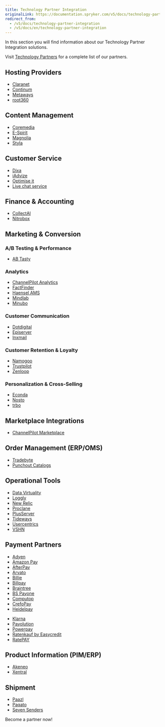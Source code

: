 ```yaml
---
title: Technology Partner Integration
originalLink: https://documentation.spryker.com/v5/docs/technology-partner-integration
redirect_from:
  - /v5/docs/technology-partner-integration
  - /v5/docs/en/technology-partner-integration
---
```


In this section you will find information about our Technology Partner Integration solutions.

 Visit [Technology Partners](https://spryker.com/en/technology-partners/) for a complete list of our partners.

##  Hosting Providers

* [Claranet](https://documentation.spryker.com/docs/en/claranet)
* [Continum](https://documentation.spryker.com/docs/en/continum)
* [Metaways](https://documentation.spryker.com/docs/en/metaways)
* [root360](https://documentation.spryker.com/docs/en/root360)


## Content Management

<!--* [Censhare](https://documentation.spryker.com/docs/en/censhare)-->
* [Coremedia](https://documentation.spryker.com/docs/en/coremedia)
* [E-Spirit](https://documentation.spryker.com/docs/en/e-spirit)
* [Magnolia](https://documentation.spryker.com/docs/en/magnolia-cms)
* [Styla](https://documentation.spryker.com/docs/en/styla)

## Customer Service

* [Dixa](https://documentation.spryker.com/docs/en/dixa)
* [iAdvize](https://documentation.spryker.com/docs/en/iadvize)
* [Optimise it](https://documentation.spryker.com/docs/en/optimise-it)
* [Live chat service](https://documentation.spryker.com/docs/en/live-chat-service)

## Finance & Accounting

* [CollectAI](https://documentation.spryker.com/docs/en/collect-ai)
* [Nitrobox](https://documentation.spryker.com/docs/en/nitrobox)

## Marketing & Conversion
### A/B Testing & Performance

* [AB Tasty](https://documentation.spryker.com/docs/en/ab-tasty)
<!--* [Baqend](https://documentation.spryker.com/docs/en/baqend)-->

### Analytics

* [ChannelPilot Analytics](https://documentation.spryker.com/docs/en/channelpilot-analytics)
* [FactFinder](https://documentation.spryker.com/docs/en/factfinder)
* [Haensel AMS](https://documentation.spryker.com/docs/en/haensel-ams)
* [Mindlab](https://documentation.spryker.com/docs/en/mindlab)
* [Minubo](https://documentation.spryker.com/docs/en/minubo)

### Customer Communication

* [Dotdigital](https://documentation.spryker.com/docs/en/dotdigital)
* [Episerver](https://documentation.spryker.com/docs/en/episerver)
* [Inxmail](https://documentation.spryker.com/docs/en/inxmail)

### Customer Retention & Loyalty

* [Namogoo](https://documentation.spryker.com/docs/en/namogoo ) 
* [Trustpilot](https://documentation.spryker.com/docs/en/trustpilot)
* [Zenloop](https://documentation.spryker.com/docs/en/zenloop)

### Personalization & Cross-Selling

<!--* [8Select](https://documentation.spryker.com/docs/en/8select)-->
<!--* [Contentserv](https://documentation.spryker.com/docs/en/)-->
* [Econda](https://documentation.spryker.com/docs/en/econda)
* [Nosto](https://documentation.spryker.com/docs/en/nosto)
* [trbo](https://documentation.spryker.com/docs/en/trbo)

## Marketplace Integrations

* [ChannelPilot Marketplace](https://documentation.spryker.com/docs/en/channelpilot)

## Order Management (ERP/OMS)

* [Tradebyte](https://documentation.spryker.com/docs/en/tradebyte)
* [Punchout Catalogs](https://documentation.spryker.com/docs/en/punchout-catalogs)

## Operational Tools

<!--* [Common Solutions](https://documentation.spryker.com/docs/en/common-solutions)-->
* [Data Virtuality](https://documentation.spryker.com/docs/en/datavirtuality)
* [Loggly](https://documentation.spryker.com/docs/en/loggly-queue)
* [New Relic](https://documentation.spryker.com/docs/en/new-relic)
* [Proclane](https://documentation.spryker.com/docs/en/proclane)
* [PlusServer](https://documentation.spryker.com/docs/en/plusserver)
* [Tideways](https://documentation.spryker.com/docs/en/tideways)
* [Usercentrics](https://documentation.spryker.com/docs/en/usercentrics)
* [VSHN](https://documentation.spryker.com/docs/en/vshn)
<!--* [Mindcurv](https://documentation.spryker.com/docs/en/mindcurv)-->
<!--* [Shopmacher](https://documentation.spryker.com/docs/en/shopmacher)-->


## Payment Partners

* [Adyen](https://documentation.spryker.com/docs/en/adyen)
* [Amazon Pay](https://documentation.spryker.com/docs/en/amazon-pay)
* [AfterPay](https://documentation.spryker.com/docs/en/afterpay)
* [Arvato](https://documentation.spryker.com/docs/en/arvato)
* [Billie](https://documentation.spryker.com/docs/en/billie)
* [Billpay](https://documentation.spryker.com/docs/en/billpay) 
* [Braintree](https://documentation.spryker.com/docs/en/braintree)
* [BS Payone](https://documentation.spryker.com/docs/en/payone-v1-1)
* [Computop](https://documentation.spryker.com/docs/en/computop)
* [CrefoPay](https://documentation.spryker.com/docs/en/crefopay-configuration)
* [Heidelpay](https://documentation.spryker.com/docs/en/heidelpay)
<!--* [Informa Solutions](https://documentation.spryker.com/docs/en/informa-solutions)-->
* [Klarna](https://documentation.spryker.com/docs/en/klarna)
* [Payolution](https://documentation.spryker.com/docs/en/payolution)
* [Powerpay](https://documentation.spryker.com/docs/en/powerpay)
* [Ratenkauf by Easycredit](https://documentation.spryker.com/docs/en/ratenkauf-by-easycredit)
* [RatePAY](https://documentation.spryker.com/docs/en/ratepay)

 ## Product Information (PIM/ERP)

* [Akeneo](https://documentation.spryker.com/docs/en/akeneo)
* [Xentral](https://documentation.spryker.com/docs/en/xentral)
<!--* [Censhare](https://documentation.spryker.com/docs/en/)-->
<!--* [Contentserv](https://documentation.spryker.com/docs/en/contentserv)-->
<!--* [Tradebyte](https://documentation.spryker.com/docs/en/tradebyte)-->

 ## Shipment

* [Paazl](https://documentation.spryker.com/docs/en/paazl) 
* [Paqato](https://documentation.spryker.com/docs/en/paqato)
* [Seven Senders](https://documentation.spryker.com/docs/en/sevensenders)

Become a partner now!
